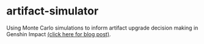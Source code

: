 # artifact-simulator

Using Monte Carlo simulations to inform artifact upgrade decision making in Genshin Impact [(click here for blog post)](https://medium.com/@adam.scaachi/the-artifact-casino-872d4e011505 "The Artifact Casino").
